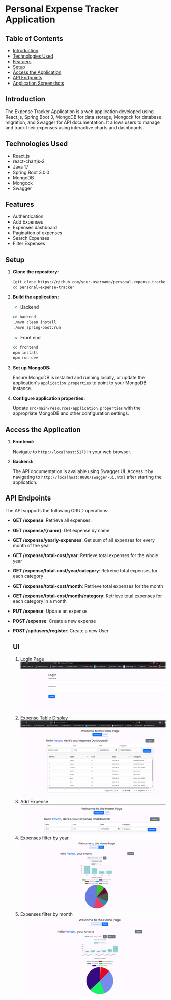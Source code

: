 
# Personal Expense Tracker Application

## Table of Contents
- [Introduction](#introduction)
- [Technologies Used](#technologies-used)
- [Featuers](#Features)
- [Setup](#setup)
- [Access the Application](#Access-the-Application)
- [API Endpoints](#api-endpoints)
- [Application Screenshots](#UI)

## Introduction

The Expense Tracker Application is a web application developed using React.js, Spring Boot 3, MongoDB for data storage, Mongock for database migration, and Swagger for API documentation. It allows users to manage and track their expenses using interactive charts and dashboards.

## Technologies Used

- React.js
- react-chartjs-2
- Java 17
- Spring Boot 3.0.0
- MongoDB
- Mongock
- Swagger

## Features

- Authentication
- Add Expenses
- Expenses dashboard
- Pagination of expenses
- Search Expenses
- Filter Expenses

## Setup

1. **Clone the repository:**

    ```bash
    [git clone https://github.com/your-username/personal-expense-tracker.git]
    cd personal-expense-tracker
    ```

2. **Build the application:**
    - Backend
    ```bash
    cd backend
    ./mvn clean install
    ./mvn spring-boot:run
    ```
    - Front end
    ```bash
    cd frontend
    npm install
    npm run dev
    ```
       



3. **Set up MongoDB:**

    Ensure MongoDB is installed and running locally, or update the application's `application.properties` to point to your MongoDB instance.

4. **Configure application properties:**

    Update `src/main/resources/application.properties` with the appropriate MongoDB and other configuration settings.

## Access the Application

1. **Frontend:**

   Navigate to `http://localhost:5173` in your web browser.

2. **Backend:**

   The API documentation is available using Swagger UI. Access it by navigating to `http://localhost:8080/swagger-ui.html` after starting the application.


## API Endpoints

The API supports the following CRUD operations:

- **GET /expense**: Retrieve all expenses.
- **GET /expense/{name}**: Get expense by name
- **GET /expense/yearly-expenses**: Get sum of all expenses for every month of the year
- **GET /expense/total-cost/year**: Retrieve total expenses for the whole year
- **GET /expense/total-cost/year/category**: Retreive total expenses for each category
- **GET /expense/total-cost/month**: Retrieve total expenses for the month
- **GET /expense/total-cost/month/category**: Retrieve total expenses for each category in a month

- **PUT /expense**: Update an expense
- **POST /expense**: Create a new expense
- **POST /api/users/register**: Create a new User


    ## UI
    1. Login Page
    ![Alt text](./img/Login.png)
    2. Expense Table Display 
    ![Alt text](./img/ExpenseTable.png)
    3. Add Expense
    ![Alt text](./img/AddExpense.png)
    4. Expenses filter by year
    ![Alt text](./img/ExpensesByYear.png)
    5. Expenses filter by month
    ![Alt text](./img/ExpensesByMonth.png)
